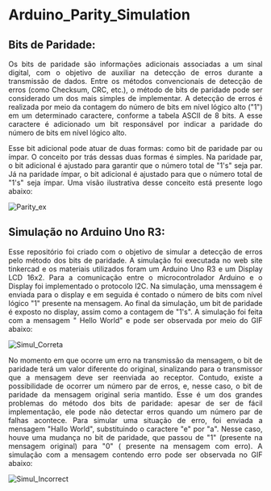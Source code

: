# Arduino_Parity_Simulation
## Bits de Paridade:
<div align="justify">
   Os bits de paridade são informações adicionais associadas a um sinal digital, com o objetivo de auxiliar na detecção de erros durante a transmissão de dados. Entre os métodos convencionais de detecção de erros (como Checksum, CRC, etc.), o método de bits de paridade pode ser considerado um dos mais simples de implementar. A detecção de erros é realizada por meio da contagem do número de bits em nível lógico alto ("1") em um determinado caractere, conforme a tabela ASCII de 8 bits. A esse caractere é adicionado um bit responsável por indicar a paridade do número de bits em nível lógico alto.

Esse bit adicional pode atuar de duas formas: como bit de paridade par ou ímpar. O conceito por trás dessas duas formas é simples. Na paridade par, o bit adicional é ajustado para garantir que o número total de "1's" seja par. Já na paridade ímpar, o bit adicional é ajustado para que o número total de "1's" seja ímpar. Uma visão ilustrativa desse conceito está presente logo abaixo:
</div>

![Parity_ex](https://github.com/user-attachments/assets/ee5b3092-142f-478e-a01f-586e636a3bc1)

## Simulação no Arduino Uno R3:
<div align="justify">
Esse repositório foi criado com o objetivo de simular a detecção de erros pelo método dos bits de paridade. A simulação foi executada no web site tinkercad e os materiais utilizados foram um Arduino Uno R3 e um Display LCD 16x2. Para a comunicação entre o microcontrolador Arduino e o Display foi implementado o protocolo I2C. Na simulação, uma menssagem é enviada para o display e em seguida é contado o número de bits com nível lógico "1" presente na mensagem. Ao final da simulação, um bit de paridade é exposto no display, assim como a contagem de "1's". A simulação foi feita com a mensagem " Hello World" e pode ser observada por meio do GIF abaixo:
</div>

![Simul_Correta](https://github.com/user-attachments/assets/dc27f3cb-e318-4e97-8924-b5db82832d0f)

<div align="justify">
No momento em que ocorre um erro na transmissão da mensagem, o bit de paridade terá um valor diferente do original, sinalizando para o transmissor que a mensagem deve ser reenviada ao receptor. Contudo, existe a possibilidade de ocorrer um número par de erros, e, nesse caso, o bit de paridade da mensagem original seria mantido. Esse é um dos grandes problemas do método dos bits de paridade: apesar de ser de fácil implementação, ele pode não detectar erros quando um número par de falhas acontece. Para simular uma situação de erro, foi enviada a mensagem "Hallo World", substituindo o caractere "e" por "a". Nesse caso, houve uma mudança no bit de paridade, que passou de "1" (presente na mensagem original) para "0" ( presente na mensagem com erro). A simulação com a mensagem contendo erro pode ser observada no GIF abaixo:
</div>


![Simul_Incorrect](https://github.com/user-attachments/assets/fb6fd1d7-78a3-442d-b285-6232f4b67a1a)



